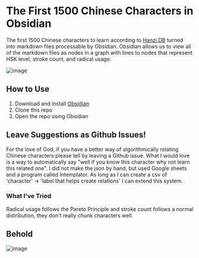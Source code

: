 # The First 1500 Chinese Characters in Obsidian

The first 1500 Chinese characters to learn according to [Hanzi DB](http://hanzidb.org/character-list/by-frequency) turned into markdown files processable by Obsidian. Obsidian allows us to view all of the markdown files as nodes in a graph with lines to nodes that represent HSK level, stroke count, and radical usage.

![image](https://user-images.githubusercontent.com/3976080/181281358-e90c0ee7-ad5d-4cba-976b-97e9f4a7b4f2.png)

## How to Use

1. Download and install [Obsidian](https://obsidian.md/)
2. Clone this repo
3. Open the repo using Obsidian

## Leave Suggestions as Github Issues!

For the love of God, if you have a better way of algorithmically relating Chinese characters please tell by leaving a Github issue. What I would love is a way to automatically say "well if you know this character why not learn this related one". I did not make the json by hand, but used Google sheets and a program called Intemplator. As long as I can create a csv of 'character' -> 'label that helps create relations' I can extend this system.

### What I've Tried

Radical usage follows the Pareto Principle and stroke count follows a normal distribution, they don't really chunk characters well.

## Behold

![image](https://user-images.githubusercontent.com/3976080/181281308-70b89d7d-a7a6-4492-9cec-971e36b53fd9.png)
